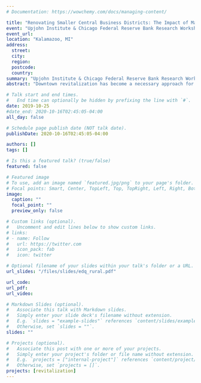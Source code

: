 ```yaml
---
# Documentation: https://wowchemy.com/docs/managing-content/

title: "Renovating Smaller Central Business Districts: The Impact of Main Street Revitalization on Rural Job Growth"
event: "Upjohn Institute & Chicago Federal Reserve Bank Research Workshop"
event_url:
location: "Kalamazoo, MI"
address:
  street:
  city:
  region:
  postcode:
  country:
summary: "Upjohn Institute & Chicago Federal Reserve Bank Research Workshop"
abstract: "Downtown revitalization has become a necessary approach for communities attempting to reverse the momentum of economic decline and suburbanization. One such endeavor, the Main Street Program, equips smaller towns and cities with the resources and know-how to leverage their dense, walkable retail corridor(s) as an economic development asset. This paper uses longitudinal business establishment data to evaluate the viability of the Main Street Program as a means of downtown revitalization. I use a difference-in-differences design to estimate the program's causal impact on growth in the downtown job market---jobs in and adjacent to the downtown (Main Street) retail district---in  communities that adopted the Main Street Program (compared to those communities that did not). This analytical focus on a hyperlocal spatial area is necessary because of the scale of the program: unlike larger urban counterparts (such as the Urban Enterprise Zone program of the 1990s), the Main Street Program is only likely to have an impact on a relatively small spatial extent beyond the community's central business district. Due to this inherently small-scale nature, the Main Street Program is best studied in the context of rural town centers within micropolitan areas (and other moderately-populated non-metropolitan counties)."

# Talk start and end times.
#   End time can optionally be hidden by prefixing the line with `#`.
date: 2019-10-25
#date_end: 2020-10-16T02:45:05-04:00
all_day: false

# Schedule page publish date (NOT talk date).
publishDate: 2020-10-16T02:45:05-04:00

authors: []
tags: []

# Is this a featured talk? (true/false)
featured: false

# Featured image
# To use, add an image named `featured.jpg/png` to your page's folder.
# Focal points: Smart, Center, TopLeft, Top, TopRight, Left, Right, BottomLeft, Bottom, BottomRight.
image:
  caption: ""
  focal_point: ""
  preview_only: false

# Custom links (optional).
#   Uncomment and edit lines below to show custom links.
# links:
# - name: Follow
#   url: https://twitter.com
#   icon_pack: fab
#   icon: twitter

# Optional filename of your slides within your talk's folder or a URL.
url_slides: "/files/slides/edq_rural.pdf"

url_code:
url_pdf:
url_video:

# Markdown Slides (optional).
#   Associate this talk with Markdown slides.
#   Simply enter your slide deck's filename without extension.
#   E.g. `slides = "example-slides"` references `content/slides/example-slides.md`.
#   Otherwise, set `slides = ""`.
slides: ""

# Projects (optional).
#   Associate this post with one or more of your projects.
#   Simply enter your project's folder or file name without extension.
#   E.g. `projects = ["internal-project"]` references `content/project/deep-learning/index.md`.
#   Otherwise, set `projects = []`.
projects: [revitalization]
---
```

